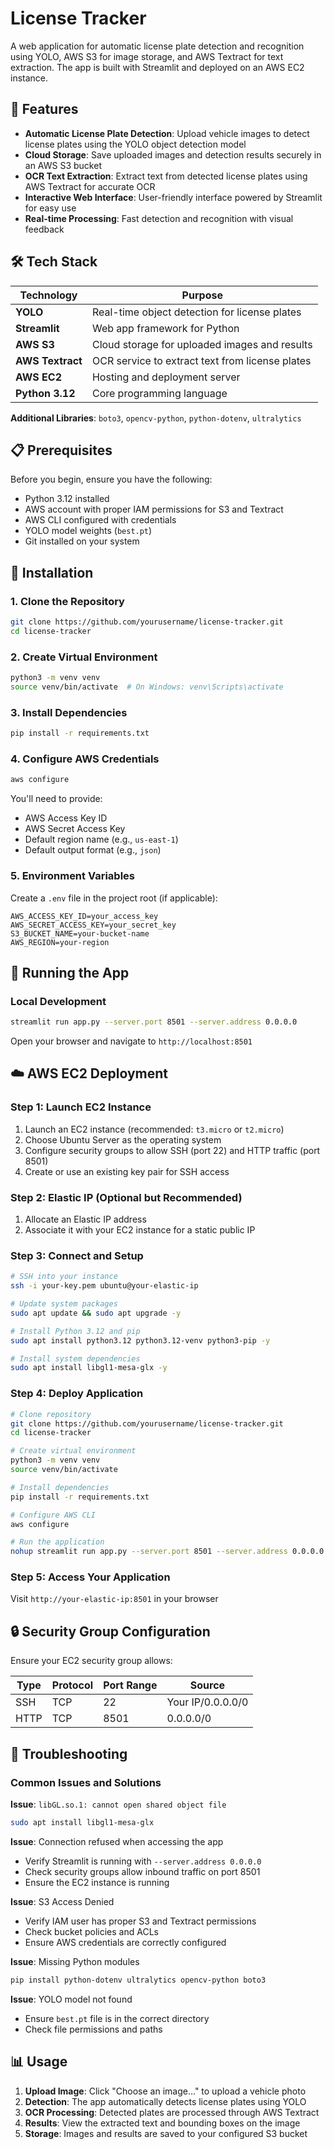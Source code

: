 # License Tracker

A web application for automatic license plate detection and recognition using YOLO, AWS S3 for image storage, and AWS Textract for text extraction. The app is built with Streamlit and deployed on an AWS EC2 instance.

## 🚀 Features

- **Automatic License Plate Detection**: Upload vehicle images to detect license plates using the YOLO object detection model
- **Cloud Storage**: Save uploaded images and detection results securely in an AWS S3 bucket
- **OCR Text Extraction**: Extract text from detected license plates using AWS Textract for accurate OCR
- **Interactive Web Interface**: User-friendly interface powered by Streamlit for easy use
- **Real-time Processing**: Fast detection and recognition with visual feedback

## 🛠️ Tech Stack

| Technology | Purpose |
|------------|---------|
| **YOLO** | Real-time object detection for license plates |
| **Streamlit** | Web app framework for Python |
| **AWS S3** | Cloud storage for uploaded images and results |
| **AWS Textract** | OCR service to extract text from license plates |
| **AWS EC2** | Hosting and deployment server |
| **Python 3.12** | Core programming language |

**Additional Libraries**: `boto3`, `opencv-python`, `python-dotenv`, `ultralytics`

## 📋 Prerequisites

Before you begin, ensure you have the following:

- Python 3.12 installed
- AWS account with proper IAM permissions for S3 and Textract
- AWS CLI configured with credentials
- YOLO model weights (`best.pt`)
- Git installed on your system

## 🔧 Installation

### 1. Clone the Repository

```bash
git clone https://github.com/yourusername/license-tracker.git
cd license-tracker
```

### 2. Create Virtual Environment

```bash
python3 -m venv venv
source venv/bin/activate  # On Windows: venv\Scripts\activate
```

### 3. Install Dependencies

```bash
pip install -r requirements.txt
```

### 4. Configure AWS Credentials

```bash
aws configure
```

You'll need to provide:
- AWS Access Key ID
- AWS Secret Access Key
- Default region name (e.g., `us-east-1`)
- Default output format (e.g., `json`)

### 5. Environment Variables

Create a `.env` file in the project root (if applicable):

```env
AWS_ACCESS_KEY_ID=your_access_key
AWS_SECRET_ACCESS_KEY=your_secret_key
S3_BUCKET_NAME=your-bucket-name
AWS_REGION=your-region
```

## 🚦 Running the App

### Local Development

```bash
streamlit run app.py --server.port 8501 --server.address 0.0.0.0
```

Open your browser and navigate to `http://localhost:8501`

## ☁️ AWS EC2 Deployment

### Step 1: Launch EC2 Instance

1. Launch an EC2 instance (recommended: `t3.micro` or `t2.micro`)
2. Choose Ubuntu Server as the operating system
3. Configure security groups to allow SSH (port 22) and HTTP traffic (port 8501)
4. Create or use an existing key pair for SSH access

### Step 2: Elastic IP (Optional but Recommended)

1. Allocate an Elastic IP address
2. Associate it with your EC2 instance for a static public IP

### Step 3: Connect and Setup

```bash
# SSH into your instance
ssh -i your-key.pem ubuntu@your-elastic-ip

# Update system packages
sudo apt update && sudo apt upgrade -y

# Install Python 3.12 and pip
sudo apt install python3.12 python3.12-venv python3-pip -y

# Install system dependencies
sudo apt install libgl1-mesa-glx -y
```

### Step 4: Deploy Application

```bash
# Clone repository
git clone https://github.com/yourusername/license-tracker.git
cd license-tracker

# Create virtual environment
python3 -m venv venv
source venv/bin/activate

# Install dependencies
pip install -r requirements.txt

# Configure AWS CLI
aws configure

# Run the application
nohup streamlit run app.py --server.port 8501 --server.address 0.0.0.0 &
```

### Step 5: Access Your Application

Visit `http://your-elastic-ip:8501` in your browser

## 🔒 Security Group Configuration

Ensure your EC2 security group allows:

| Type | Protocol | Port Range | Source |
|------|----------|------------|---------|
| SSH | TCP | 22 | Your IP/0.0.0.0/0 |
| HTTP | TCP | 8501 | 0.0.0.0/0 |

## 🐛 Troubleshooting

### Common Issues and Solutions

**Issue**: `libGL.so.1: cannot open shared object file`
```bash
sudo apt install libgl1-mesa-glx
```

**Issue**: Connection refused when accessing the app
- Verify Streamlit is running with `--server.address 0.0.0.0`
- Check security groups allow inbound traffic on port 8501
- Ensure the EC2 instance is running

**Issue**: S3 Access Denied
- Verify IAM user has proper S3 and Textract permissions
- Check bucket policies and ACLs
- Ensure AWS credentials are correctly configured

**Issue**: Missing Python modules
```bash
pip install python-dotenv ultralytics opencv-python boto3
```

**Issue**: YOLO model not found
- Ensure `best.pt` file is in the correct directory
- Check file permissions and paths

## 📊 Usage

1. **Upload Image**: Click "Choose an image..." to upload a vehicle photo
2. **Detection**: The app automatically detects license plates using YOLO
3. **OCR Processing**: Detected plates are processed through AWS Textract
4. **Results**: View the extracted text and bounding boxes on the image
5. **Storage**: Images and results are saved to your configured S3 bucket
